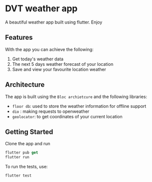 # DVT weather app

A beautiful weather app built using flutter. Enjoy

## Features
With the app you can achieve the following:
1. Get today's weather data
2. The next 5 days weather forecast of your location
3. Save and view your favourite location weather

## Architecture
The app is built using the ``Bloc archietcure`` and the following libraries:
- ``floor db``: used to store the weather information for offline support
-  ``dio`` : making requests to openweather
- ``geolocator``: to get coordinates of your current location

## Getting Started
Clone the app and run
```dart
flutter pub get
flutter run
```
To run the tests, use:
```dart
flutter test
```